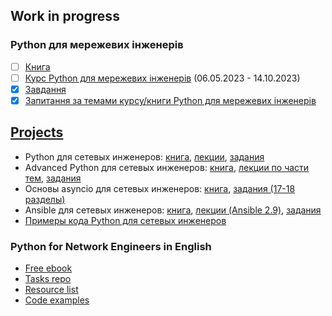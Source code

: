 ## Work in progress
### Python для мережевих інженерів

* [ ] [Книга](https://pyneng.readthedocs.io/uk/latest/)
* [ ] [Курс Python для мережевих інженерів](https://pyneng.io/course/) (06.05.2023 - 14.10.2023)
* [x] [Завдання](https://pyneng.io/tasks/)
* [x] [Запитання за темами курсу/книги Python для мережевих інженерів](https://pyneng.io/tasks/quiz/)

## [Projects](https://natenka.io/projects/)

* Python для сетевых инженеров: [книга](https://pyneng.readthedocs.io/ru/latest/), [лекции](https://www.youtube.com/playlist?list=PLah0HUih_ZRnJFNdZsWr2pNWgYETauGXo), [задания](https://github.com/natenka/pyneng-examples-exercises)
* Advanced Python для сетевых инженеров: [книга](https://advpyneng.readthedocs.io/ru/latest/), [лекции по части тем](https://natenka.io/advpyneng/), [задания](https://github.com/natenka/advpyneng-examples-exercises)
* Основы asyncio для сетевых инженеров: [книга](https://asyncpyneng.readthedocs.io/ru/latest/), [задания (17-18 разделы)](https://github.com/natenka/advpyneng-examples-exercises)
* Ansible для сетевых инженеров: [книга](https://ansible-for-network-engineers.readthedocs.io), [лекции (Ansible 2.9)](https://www.youtube.com/playlist?list=PLah0HUih_ZRnuI_K5-GV4FdAO9dVkRIGF), [задания](https://github.com/natenka/ansible-example-exercises)
* [Примеры кода Python для сетевых инженеров](https://github.com/natenka/pyneng-examples)

### Python for Network Engineers in English

* [Free ebook](https://pyneng.readthedocs.io/en/latest/)
* [Tasks repo](https://github.com/natenka/pyneng-examples-exercises-en/)
* [Resource list](https://natenka.io/pyneng-resources-en/)
* [Code examples](https://github.com/natenka/pyneng-examples)


